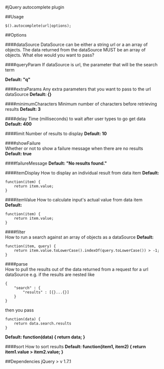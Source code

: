 #jQuery autocomplete plugin

##Usage

	$().autocomplete(url|options);

##Options

####dataSource
DataSource can be either a string url or a an array of objects.
The data returned from the dataSource MUST be an array of objects.
What else would you want to pass?
            
####queryParam
If dataSource is url, the parameter that will be the search term 

**Default: "q"**

####extraParams
Any extra parameters that you want to pass to the url dataSource
**Default: {}**

####minimumCharacters
Minimum number of characters before retrieving results
**Default: 3**
            
####delay
Time (milliseconds) to wait after user types to go get data
**Default: 400**
            
####limit
Number of results to display
**Default: 10**

####showFailure       
Whether or not to show a failure message when there are no results
**Default: true**
            
####failureMessage
**Default: "No results found."**
            
####itemDisplay
How to display an individual result from data item
**Default:**

	function(item) {
		return item.value;
	}
            
####itemValue
How to calculate input's actual value from data item
**Default:**

	function(item) {
		return item.value;
	}
         
####filter   
How to run a search against an array of objects as a dataSource
**Default:**

	function(item, query) {
		return item.value.toLowerCase().indexOf(query.toLowerCase()) > -1;
	}
         
####parse   
How to pull the results out of the data returned from a request for a url dataSource
e.g. if the results are nested like 

	{
		"search" : {
			"results" : [{}...{}]
		}
	}

then you pass

	function(data) {
		return data.search.results
	}

**Default: function(data) { return data; }**
            
####sort
How to sort results
**Default: function(item1, item2) { return item1.value > item2.value; }**

##Dependencies
jQuery > v 1.7.1
